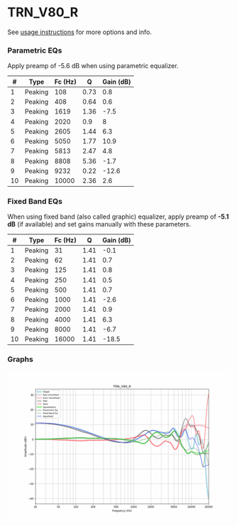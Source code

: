 # TRN_V80_R
See [usage instructions](https://github.com/jaakkopasanen/AutoEq#usage) for more options and info.

### Parametric EQs
Apply preamp of -5.6 dB when using parametric equalizer.

|   # | Type    |   Fc (Hz) |    Q |   Gain (dB) |
|-----|---------|-----------|------|-------------|
|   1 | Peaking |       108 | 0.73 |         0.8 |
|   2 | Peaking |       408 | 0.64 |         0.6 |
|   3 | Peaking |      1619 | 1.36 |        -7.5 |
|   4 | Peaking |      2020 | 0.9  |         8   |
|   5 | Peaking |      2605 | 1.44 |         6.3 |
|   6 | Peaking |      5050 | 1.77 |        10.9 |
|   7 | Peaking |      5813 | 2.47 |         4.8 |
|   8 | Peaking |      8808 | 5.36 |        -1.7 |
|   9 | Peaking |      9232 | 0.22 |       -12.6 |
|  10 | Peaking |     10000 | 2.36 |         2.6 |

### Fixed Band EQs
When using fixed band (also called graphic) equalizer, apply preamp of **-5.1 dB** (if available) and set gains manually with these parameters.

|   # | Type    |   Fc (Hz) |    Q |   Gain (dB) |
|-----|---------|-----------|------|-------------|
|   1 | Peaking |        31 | 1.41 |        -0.1 |
|   2 | Peaking |        62 | 1.41 |         0.7 |
|   3 | Peaking |       125 | 1.41 |         0.8 |
|   4 | Peaking |       250 | 1.41 |         0.5 |
|   5 | Peaking |       500 | 1.41 |         0.7 |
|   6 | Peaking |      1000 | 1.41 |        -2.6 |
|   7 | Peaking |      2000 | 1.41 |         0.9 |
|   8 | Peaking |      4000 | 1.41 |         6.3 |
|   9 | Peaking |      8000 | 1.41 |        -6.7 |
|  10 | Peaking |     16000 | 1.41 |       -18.5 |

### Graphs
![](./TRN_V80_R.png)
